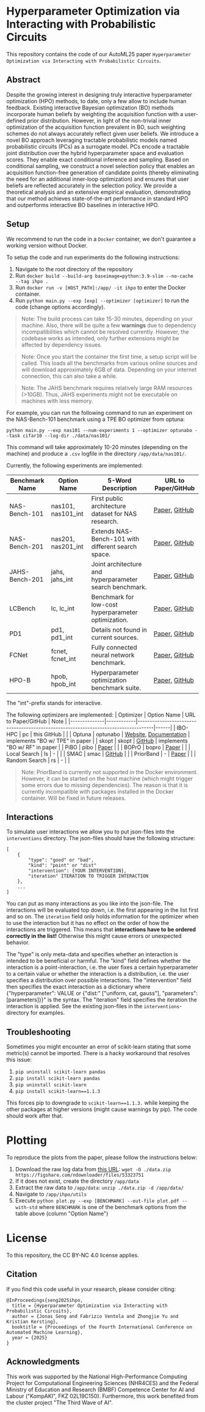 # Hyperparameter Optimization via Interacting with Probabilistic Circuits
This repository contains the code of our AutoML25 paper `Hyperparameter Optimization via Interacting with Probabilistic Circuits`.

## Abstract
Despite the growing interest in designing truly interactive hyperparameter optimization (HPO) methods, to date, only a few allow to include human feedback. Existing interactive Bayesian optimization (BO) methods incorporate human beliefs by weighting the acquisition function with a user-defined prior distribution. However, in light of the non-trivial inner optimization of the acquisition function prevalent in BO, such weighting schemes do not always accurately reflect given user beliefs. We introduce a novel BO approach leveraging tractable probabilistic models named probabilistic circuits (PCs) as a surrogate model. PCs encode a tractable joint distribution over the hybrid hyperparameter space and evaluation scores. They enable exact conditional inference and sampling. Based on conditional sampling, we construct a novel selection policy that enables an acquisition function-free generation of candidate points (thereby eliminating the need for an additional inner-loop optimization) and ensures that user beliefs are reflected accurately in the selection policy. We provide a theoretical analysis and an extensive empirical evaluation, demonstrating that our method achieves state-of-the-art performance in standard HPO and outperforms interactive BO baselines in interactive HPO.

## Setup
We recommend to run the code in a `Docker` container, we don't guarantee a working version without Docker.

To setup the code and run experiments do the following instructions:

1. Navigate to the root directory of the repository
2. Run `docker build --build-arg baseimage=python:3.9-slim --no-cache --tag ihpo .`
3. Run `docker run -v [HOST_PATH]:/app/ -it ihpo` to enter the Docker container.
4. Run `python main.py --exp [exp] --optimizer [optimizer]` to run the code (change options accordingly).

> Note: The build process can take 15-30 minutes, depending on your machine. Also, there will be quite a few **warnings** due to dependency incompatibilities which cannot be resolved currently. However, the codebase works as intended, only further extensions might be affected by dependency issues.

> Note: Once you start the container the first time, a setup script will be called. This loads all the benchmarks from various online sources and will download approximately 6GB of data. Depending on your internet connection, this can also take a while.

> Note: The JAHS benchmark requires relatively large RAM resources (>10GB). Thus, JAHS experiments might not be executable on machines with less memory.

For example, you can run the following command to run an experiment on the NAS-Bench-101 benchmark using a TPE BO optimizer from optuna:

`python main.py --exp nas101 --num-experiments 1 --optimizer optunabo --task cifar10 --log-dir ./data/nas101/`

This command will take approximately 10-20 minutes (depending on the machine) and produce a `.csv` logfile in the directory `/app/data/nas101/`.


Currently, the following experiments are implemented:

| Benchmark Name |   Option Name     | 5-Word Description                               | URL to Paper/GitHub                                                                                   |
|---------------|--------|--------------------------------------------------|-------------------------------------------------------------------------------------------------------|
| NAS-Bench-101 |  nas101, nas101_int      | First public architecture dataset for NAS research. | [Paper](https://arxiv.org/abs/1902.09635), [GitHub](https://github.com/google-research/nasbench)     |
| NAS-Bench-201 |  nas201, nas201_int      | Extends NAS-Bench-101 with different search space. | [Paper](https://arxiv.org/abs/2001.00326), [GitHub](https://github.com/D-X-Y/NAS-Bench-201)          |
| JAHS-Bench-201|  jahs, jahs_int      | Joint architecture and hyperparameter search benchmark. | [Paper](https://arxiv.org/abs/2206.10555), [GitHub](https://github.com/automl/jahs_bench_201)        |
| LCBench       |   lc, lc_int     | Benchmark for low-cost hyperparameter optimization. | [Paper](https://arxiv.org/abs/2006.13799), [GitHub](https://github.com/automl/LCBench)               |
| PD1           |   pd1, pd1_int     | Details not found in current sources.            | [Paper](https://www.jmlr.org/papers/volume25/23-0269/23-0269.pdf), [GitHub](https://github.com/google-research/hyperbo) |
| FCNet         |   fcnet, fcnet_int     | Fully connected neural network benchmark.        | [Paper](https://arxiv.org/abs/1905.04970), [GitHub](https://github.com/automl/nas_benchmarks)        |
| HPO-B         |    hpob, hpob_int    | Hyperparameter optimization benchmark suite.     | [Paper](https://arxiv.org/abs/2106.06257), [GitHub](https://github.com/automl/HPOBench)              |


The "int"-prefix stands for interactive. 

The following optimizers are implemented:
| Optimizer     | Option Name | URL to Paper/GitHub                                                                 | Note |
|--------------|------------|------------------------------------------------------------------------------------|------|
| IBO-HPC      | pc         | this GitHub                                                                      |      |
| Optuna       | optunabo   | [Website](https://optuna.org/), [Documentation](https://optuna.readthedocs.io/en/stable/) | implements "BO w/ TPE" in paper   |
| skopt        | skopt      | [GitHub](https://github.com/scikit-optimize/scikit-optimize)                      |  implements "BO w/ RF" in paper    |
| PiBO         | pibo       | [Paper](https://openreview.net/pdf?id=MMAeCXIa89)                                 |      |
| BOPrO        | bopro      | [Paper](https://arxiv.org/pdf/2006.14608)                                         |      |
| Local Search | ls        | -                                                                                  |      |
| SMAC         | smac       | [GitHub](https://github.com/automl/SMAC3)                                         |      |
| PriorBand    | -         | [Paper](https://arxiv.org/pdf/2306.12370)                                         |      |
| Random Search | rs        | -                                                                                  |      |


> Note: PriorBand is currently not supported in the Docker environment. However, it can be started on the host machine (which might trigger some errors due to missing 
dependencies). The reason is that it is currently incompatible with packages installed in the Docker container. Will be fixed in future releases.

## Interactions
To simulate user interactions we allow you to put json-files into the `interventions` directory. The json-files should have the following structure:

```
[
    {
        "type": "good" or "bad",
        "kind": "point" or "dist"
        "intervention": {YOUR INTERVENTION},
        "iteration" ITERATION TO TRIGGER INTERACTION
    },
    ...
]
```

You can put as many interactions as you like into the json-file. The interactions will be evaluated top down, i.e. the first appearing in the list first and so on.
The `iteration` field only holds information for the optimizer when to use the interaction but it has no effect on the order of how the interactions are triggered. This means that **interactions have to be ordered correctly in the list!** Otherwise this might cause errors or unexpected behavior.

The "type" is only meta-data and specifies whether an interaction is intended to be beneficial or harmful. The "kind" field defines whether the interaction is a point-interaction, i.e. the user fixes a certain hyperparameter to a certain value or whether the interaction is a distribution, i.e. the user specifies a distribution over possible interactions. The "intervention" field then specifies the exact interaction as a dictionary where {"hyperparameter": VALUE or {"dist:" ["uniform, cat, gauss"], "parameters": [parameters]}}" is the syntax. The "iteration" field specifies the iteration the interaction is applied. See the existing json-files in the `interventions`-directory for examples.

## Troubleshooting
Sometimes you might encounter an error of scikit-learn stating that some metric(s) cannot be imported.
There is a hacky workaround that resolves this issue:

1. `pip uninstall scikit-learn pandas`
2. `pip install scikit-learn pandas`
3. `pip uninstall scikit-learn`
4. `pip install scikit-learn==1.1.3`

This forces pip to downgrade to `scikit-learn==1.1.3.` while keeping the other packages at higher versions (might cause warnings by pip). The code should work after that.

# Plotting
To reproduce the plots from the paper, please follow the instructions below:
1. Download the raw log data from [this URL](https://figshare.com/ndownloader/files/53323751): `wget -O ./data.zip https://figshare.com/ndownloader/files/53323751`
2. If it does not exist, create the directory `/app/data`
3. Extract the raw data to `/app/data`: `unzip ./data.zip -d /app/data/`
4. Navigate to `/app/ihpo/utils`
5. Execute `python plot.py --exp [BENCHMARK] --out-file plot.pdf --with-std` where `BENCHMARK` is one of the benchmark options from the table above (column "Option Name") 

# License
To this repository, the CC BY-NC 4.0 license applies.

## Citation
If you find this code useful in your research, please consider citing:


    @InProceedings{seng2025ihpo,
      title = {Hyperparameter Optimization via Interacting with Probabilistic Circuits},
      author = {Jonas Seng and Fabrizio Ventola and Zhongjie Yu and Kristian Kersting},
      booktitle = {Proceedings of the Fourth International Conference on Automated Machine Learning},
      year = {2025}
    }


## Acknowledgments
This work was supported by the National High-Performance Computing Project for Computational Engineering Sciences (NHR4CES) and the Federal Ministry of Education and Research (BMBF) Competence Center for AI and Labour ("KompAKI", FKZ 02L19C150). Furthermore, this work benefited from the cluster project "The Third Wave of AI".
